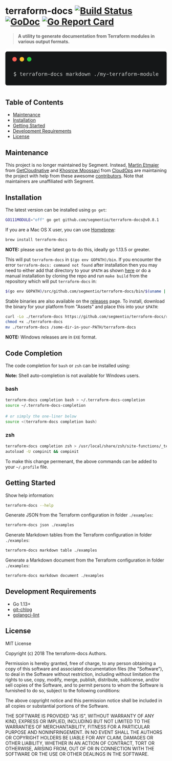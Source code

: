 # terraform-docs [![Build Status](https://github.com/segmentio/terraform-docs/workflows/build/badge.svg)](https://github.com/segmentio/terraform-docs/actions) [![GoDoc](https://godoc.org/github.com/segmentio/terraform-docs?status.svg)](https://godoc.org/github.com/segmentio/terraform-docs) [![Go Report Card](https://goreportcard.com/badge/github.com/segmentio/terraform-docs)](https://goreportcard.com/report/github.com/segmentio/terraform-docs)

> **A utility to generate documentation from Terraform modules in various output formats.**

![terraform-docs-teaser](./images/terraform-docs-teaser.png)

## Table of Contents

- [Maintenance](#maintenance)
- [Installation](#installation)
- [Getting Started](#getting-started)
- [Development Requirements](#development-requirements)
- [License](#license)

## Maintenance

This project is no longer maintained by Segment. Instead, [Martin Etmajer](https://github.com/metmajer) from [GetCloudnative](https://github.com/getcloudnative) and [Khosrow Moossavi](https://github.com/khos2ow) from [CloudOps](https://github.com/cloudops) are maintaining the project with help from these awesome [contributors](AUTHORS). Note that maintainers are unaffiliated with Segment.

## Installation

The latest version can be installed using `go get`:

``` bash
GO111MODULE="off" go get github.com/segmentio/terraform-docs@v0.8.1
```

If you are a Mac OS X user, you can use [Homebrew](https://brew.sh):

``` bash
brew install terraform-docs
```

**NOTE:** please use the latest go to do this, ideally go 1.13.5 or greater.

This will put `terraform-docs` in `$(go env GOPATH)/bin`. If you encounter the error `terraform-docs: command not found` after installation then you may need to either add that directory to your `$PATH` as shown [here](https://golang.org/doc/code.html#GOPATH) or do a manual installation by cloning the repo and run `make build` from the repository which will put `terraform-docs` in:

```bash
$(go env GOPATH)/src/github.com/segmentio/terraform-docs/bin/$(uname | tr '[:upper:]' '[:lower:]')-amd64/terraform-docs
```

Stable binaries are also available on the [releases](https://github.com/segmentio/terraform-docs/releases) page. To install, download the binary for your platform from "Assets" and place this into your `$PATH`:

```bash
curl -Lo ./terraform-docs https://github.com/segmentio/terraform-docs/releases/download/v0.8.1/terraform-docs-v0.8.1-$(uname | tr '[:upper:]' '[:lower:]')-amd64
chmod +x ./terraform-docs
mv ./terraform-docs /some-dir-in-your-PATH/terraform-docs
```

**NOTE:** Windows releases are in `EXE` format.

## Code Completion

The code completion for `bash` or `zsh` can be installed using:

**Note:** Shell auto-completion is not available for Windows users.

### bash

``` bash
terraform-docs completion bash > ~/.terraform-docs-completion
source ~/.terraform-docs-completion

# or simply the one-liner below
source <(terraform-docs completion bash)
```

### zsh

``` bash
terraform-docs completion zsh > /usr/local/share/zsh/site-functions/_terraform-docs
autoload -U compinit && compinit
```

To make this change permenant, the above commands can be added to your `~/.profile` file.

## Getting Started

Show help information:

``` bash
terraform-docs --help
```

Generate JSON from the Terraform configuration in folder `./examples`:

```bash
terraform-docs json ./examples
```

Generate Markdown tables from the Terraform configuration in folder `./examples`:

```bash
terraform-docs markdown table ./examples
```

Generate a Markdown document from the Terraform configuration in folder `./examples`:

```bash
terraform-docs markdown document ./examples
```

## Development Requirements

- Go 1.13+
- [git-chlog](https://github.com/git-chglog/git-chglog)
- [golangci-lint](https://github.com/golangci/golangci-lint)

## License

MIT License

Copyright (c) 2018 The terraform-docs Authors.

Permission is hereby granted, free of charge, to any person obtaining a copy
of this software and associated documentation files (the "Software"), to deal
in the Software without restriction, including without limitation the rights
to use, copy, modify, merge, publish, distribute, sublicense, and/or sell
copies of the Software, and to permit persons to whom the Software is
furnished to do so, subject to the following conditions:

The above copyright notice and this permission notice shall be included in all
copies or substantial portions of the Software.

THE SOFTWARE IS PROVIDED "AS IS", WITHOUT WARRANTY OF ANY KIND, EXPRESS OR
IMPLIED, INCLUDING BUT NOT LIMITED TO THE WARRANTIES OF MERCHANTABILITY,
FITNESS FOR A PARTICULAR PURPOSE AND NONINFRINGEMENT. IN NO EVENT SHALL THE
AUTHORS OR COPYRIGHT HOLDERS BE LIABLE FOR ANY CLAIM, DAMAGES OR OTHER
LIABILITY, WHETHER IN AN ACTION OF CONTRACT, TORT OR OTHERWISE, ARISING FROM,
OUT OF OR IN CONNECTION WITH THE SOFTWARE OR THE USE OR OTHER DEALINGS IN THE
SOFTWARE.
